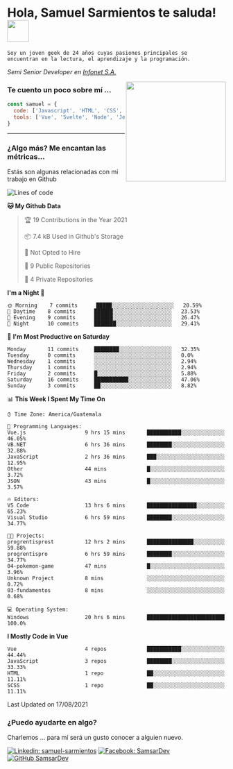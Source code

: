 <h1>Hola, Samuel Sarmientos te saluda! <img src="https://media.giphy.com/media/ZEOAnq3ockGojO0E7n/giphy.gif" width="50"></h1>
<code>Soy un joven geek de 24 años cuyas pasiones principales se
encuentran en la lectura, el aprendizaje y la programación.</code>
<br>
<p><em>Semi Senior Developer en <a href="https://www.progrentis.com/">Infonet S.A.</a>
</em></p>
<img align='right' src="https://media.giphy.com/media/du3J3cXyzhj75IOgvA/giphy.gif" width="230">

### Te cuento un poco sobre mí ...

```javascript
const samuel = {
  code: ['Javascript', 'HTML', 'CSS', 'SASS', 'Python', 'C#'],
  tools: ['Vue', 'Svelte', 'Node', 'Jest', 'Strapi']
}
```
---

### ¿Algo más? Me encantan las métricas...
Estás son algunas relacionadas con mi trabajo en Github

<!--START_SECTION:waka-->
![Lines of code](https://img.shields.io/badge/From%20Hello%20World%20I%27ve%20Written-94746%20lines%20of%20code-blue)

**🐱 My Github Data** 

> 🏆 19 Contributions in the Year 2021
 > 
> 📦 7.4 kB Used in Github's Storage 
 > 
> 🚫 Not Opted to Hire
 > 
> 📜 9 Public Repositories 
 > 
> 🔑 4 Private Repositories  
 > 
**I'm a Night 🦉** 

```text
🌞 Morning    7 commits      █████░░░░░░░░░░░░░░░░░░░░   20.59% 
🌆 Daytime    8 commits      ██████░░░░░░░░░░░░░░░░░░░   23.53% 
🌃 Evening    9 commits      ██████░░░░░░░░░░░░░░░░░░░   26.47% 
🌙 Night      10 commits     ███████░░░░░░░░░░░░░░░░░░   29.41%

```
📅 **I'm Most Productive on Saturday** 

```text
Monday       11 commits     ████████░░░░░░░░░░░░░░░░░   32.35% 
Tuesday      0 commits      ░░░░░░░░░░░░░░░░░░░░░░░░░   0.0% 
Wednesday    1 commits      ░░░░░░░░░░░░░░░░░░░░░░░░░   2.94% 
Thursday     1 commits      ░░░░░░░░░░░░░░░░░░░░░░░░░   2.94% 
Friday       2 commits      █░░░░░░░░░░░░░░░░░░░░░░░░   5.88% 
Saturday     16 commits     ███████████░░░░░░░░░░░░░░   47.06% 
Sunday       3 commits      ██░░░░░░░░░░░░░░░░░░░░░░░   8.82%

```


📊 **This Week I Spent My Time On** 

```text
⌚︎ Time Zone: America/Guatemala

💬 Programming Languages: 
Vue.js                   9 hrs 15 mins       ███████████░░░░░░░░░░░░░░   46.05% 
VB.NET                   6 hrs 36 mins       ████████░░░░░░░░░░░░░░░░░   32.88% 
JavaScript               2 hrs 36 mins       ███░░░░░░░░░░░░░░░░░░░░░░   12.95% 
Other                    44 mins             █░░░░░░░░░░░░░░░░░░░░░░░░   3.72% 
JSON                     43 mins             █░░░░░░░░░░░░░░░░░░░░░░░░   3.57%

🔥 Editors: 
VS Code                  13 hrs 6 mins       ████████████████░░░░░░░░░   65.23% 
Visual Studio            6 hrs 59 mins       ████████░░░░░░░░░░░░░░░░░   34.77%

🐱‍💻 Projects: 
progrentisprost          12 hrs 2 mins       ███████████████░░░░░░░░░░   59.88% 
progrentispro            6 hrs 59 mins       ████████░░░░░░░░░░░░░░░░░   34.77% 
04-pokemon-game          47 mins             █░░░░░░░░░░░░░░░░░░░░░░░░   3.96% 
Unknown Project          8 mins              ░░░░░░░░░░░░░░░░░░░░░░░░░   0.72% 
03-fundamentos           8 mins              ░░░░░░░░░░░░░░░░░░░░░░░░░   0.68%

💻 Operating System: 
Windows                  20 hrs 6 mins       █████████████████████████   100.0%

```

**I Mostly Code in Vue** 

```text
Vue                      4 repos             ███████████░░░░░░░░░░░░░░   44.44% 
JavaScript               3 repos             ████████░░░░░░░░░░░░░░░░░   33.33% 
HTML                     1 repo              ██░░░░░░░░░░░░░░░░░░░░░░░   11.11% 
SCSS                     1 repo              ██░░░░░░░░░░░░░░░░░░░░░░░   11.11%

```



 Last Updated on 17/08/2021
<!--END_SECTION:waka-->

### ¿Puedo ayudarte en algo?
Charlemos ... para mí será un gusto conocer a alguien nuevo.

[![Linkedin: samuel-sarmientos](https://img.shields.io/badge/-Samuel%20Sarmientos-blue?style=flat-square&logo=Linkedin&logoColor=white)](https://www.linkedin.com/in/samuel-sarmientos)
[![Facebook: SamsarDev](https://img.shields.io/badge/-SamsarDev-white?style=flat-square&logo=Facebook)](https://www.facebook.com/Samsar.Dev)
[![GitHub SamsarDev](https://img.shields.io/github/followers/SamsarDev?label=follow&style=social)](https://github.com/SamsarDev)
